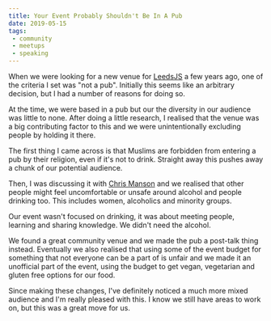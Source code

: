 ```yaml
---
title: Your Event Probably Shouldn't Be In A Pub
date: 2019-05-15
tags:
 - community
 - meetups
 - speaking
---
```

When we were looking for a new venue for [LeedsJS](https://leedsjs.com) a few years ago, one of the criteria I set was "not a pub". Initially this seems like an arbitrary decision, but I had a number of reasons for doing so.

<!-- more -->

At the time, we were based in a pub but our the diversity in our audience was little to none. After doing a little research, I realised that the venue was a big contributing factor to this and we were unintentionally excluding people by holding it there.

The first thing I came across is that Muslims are forbidden from entering a pub by their religion, even if it's not to drink. Straight away this pushes away a chunk of our potential audience.

Then, I was discussing it with [Chris Manson](https://twitter.com/real_ate) and we realised that other people might feel uncomfortable or unsafe around alcohol and people drinking too. This includes women, alcoholics and minority groups.

Our event wasn't focused on drinking, it was about meeting people, learning and sharing knowledge. We didn't need the alcohol.

We found a great community venue and we made the pub a post-talk thing instead. Eventually we also realised that using some of the event budget for something that not everyone can be a part of is unfair and we made it an unofficial part of the event, using the budget to get vegan, vegetarian and gluten free options for our food.

Since making these changes, I've definitely noticed a much more mixed audience and I'm really pleased with this. I know we still have areas to work on, but this was a great move for us.

